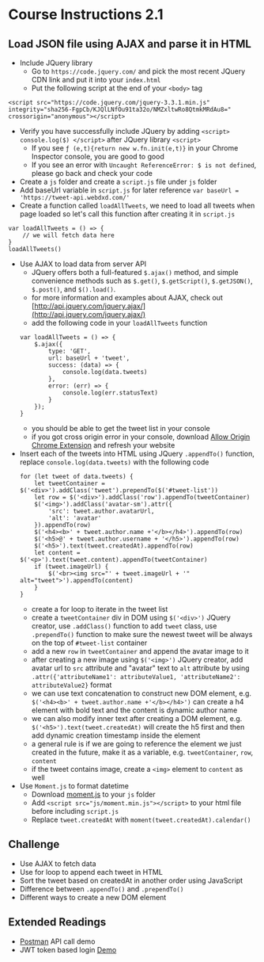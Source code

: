 # Course Instructions 2.1
## Load JSON file using AJAX and parse it in HTML

* Include JQuery library
    * Go to `https://code.jquery.com/` and pick the most recent JQuery CDN link and put it into your `index.html`
    * Put the following script at the end of your `<body>` tag
```
<script src="https://code.jquery.com/jquery-3.3.1.min.js" integrity="sha256-FgpCb/KJQlLNfOu91ta32o/NMZxltwRo8QtmkMRdAu8=" crossorigin="anonymous"></script>
```
* Verify you have successfully include JQuery by adding `<script> console.log($) </script>` after JQuery library `<script>`
    * If you see `ƒ (e,t){return new w.fn.init(e,t)}` in your Chrome Inspector console, you are good to good
    * If you see an error with `Uncaught ReferenceError: $ is not defined`, please go back and check your code
* Create a `js` folder and create a `script.js` file under `js` folder
* Add baseUrl variable in `script.js` for later reference `var baseUrl = 'https://tweet-api.webdxd.com/'`
* Create a function called `loadAllTweets`, we need to load all tweets when page loaded so let's call this function after creating it in `script.js` 
```
var loadAllTweets = () => {
    // we will fetch data here
}
loadAllTweets()
```
* Use AJAX to load data from server API
    * JQuery offers both a full-featured `$.ajax()` method, and simple convenience methods such as `$.get()`, `$.getScript()`, `$.getJSON()`, `$.post()`, and `$().load()`.
    * for more information and examples about AJAX, check out [http://api.jquery.com/jquery.ajax/](http://api.jquery.com/jquery.ajax/)
    * add the following code in your `loadAllTweets` function
    ```
    var loadAllTweets = () => {
        $.ajax({
            type: 'GET',
            url: baseUrl + 'tweet',
            success: (data) => {
                console.log(data.tweets)
            },
            error: (err) => {
                console.log(err.statusText)
            }
        });
    }
    ```
    * you should be able to get the tweet list in your console
    * if you got cross origin error in your console, download [Allow Origin Chrome Extension](https://chrome.google.com/webstore/detail/allow-control-allow-origi/nlfbmbojpeacfghkpbjhddihlkkiljbi/related?hl=en) and refresh your website
* Insert each of the tweets into HTML using JQuery `.appendTo()` function, replace `console.log(data.tweets)` with the following code
    ```
    for (let tweet of data.tweets) {
        let tweetContainer = $('<div>').addClass('tweet').prependTo($('#tweet-list'))
        let row = $('<div>').addClass('row').appendTo(tweetContainer)
        $('<img>').addClass('avatar-sm').attr({
            'src': tweet.author.avatarUrl,
            'alt': 'avatar'
        }).appendTo(row)
        $('<h4><b>' + tweet.author.name +'</b></h4>').appendTo(row)
        $('<h5>@' + tweet.author.username + '</h5>').appendTo(row)
        $('<h5>').text(tweet.createdAt).appendTo(row)
        let content = $('<p>').text(tweet.content).appendTo(tweetContainer)
        if (tweet.imageUrl) {
            $('<br><img src="' + tweet.imageUrl + '" alt="tweet">').appendTo(content)
        }
    }
    ```
    * create a for loop to iterate in the tweet list
    * create a `tweetContainer` div in DOM using `$('<div>')` JQuery creator, use `.addClass()` function to add `tweet` class, use `.prependTo()` function to make sure the newest tweet will be always on the top of `#tweet-list` container
    * add a new `row` in `tweetContainer` and append the avatar image to it
    * after creating a new image using `$('<img>')` JQuery creator, add avatar url to `src` attribute and "avatar" text to `alt` attribute by using `.attr({'attributeName1': attributeValue1, 'attributeName2': attributeValue2}` format
    * we can use text concatenation to construct new DOM element, e.g. `$('<h4><b>' + tweet.author.name +'</b></h4>')` can create a h4 element with bold text and the content is dynamic author name
    * we can also modify inner text after creating a DOM element, e.g. `$('<h5>').text(tweet.createdAt)` will create the h5 first and then add dynamic creation timestamp inside the element
    * a general rule is if we are going to reference the element we just created in the future, make it as a variable, e.g. `tweetContainer`, `row`, `content`
    * if the tweet contains image, create a `<img>` element to `content` as well
* Use `Moment.js` to format datetime
    * Download [moment.js](https://momentjs.com/) to your `js` folder
    * Add `<script src="js/moment.min.js"></script>` to your html file before including `script.js`
    * Replace `tweet.createdAt` with `moment(tweet.createdAt).calendar()`

## Challenge
* Use AJAX to fetch data
* Use for loop to append each tweet in HTML
* Sort the tweet based on createdAt in another order using JavaScript
* Difference between `.appendTo()` and `.prependTo()`
* Different ways to create a new DOM element

## Extended Readings
* [Postman](https://www.getpostman.com/) API call demo
* JWT token based login [Demo](https://github.com/chaofz/jquery-jwt-auth/blob/master/index.html)